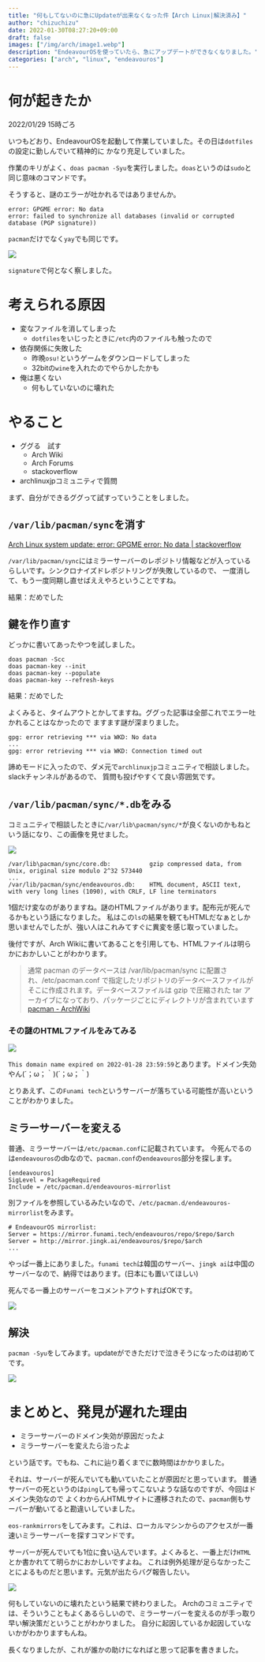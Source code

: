 ```yaml
---
title: "何もしてないのに急にUpdateが出来なくなった件【Arch Linux|解決済み】"
author: "chizuchizu"
date: 2022-01-30T08:27:20+09:00
draft: false
images: ["/img/arch/image1.webp"]
description: "EndeavourOSを使っていたら、急にアップデートができなくなりました。"
categories: ["arch", "linux", "endeavouros"]
---
```


# 何が起きたか
2022/01/29 15時ごろ

いつもどおり、EndeavourOSを起動して作業していました。その日は`dotfiles`の設定に勤しんでいて精神的に
かなり充足していました。

作業のキリがよく、`doas pacman -Syu`を実行しました。`doas`というのは`sudo`と同じ意味のコマンドです。

そうすると、謎のエラーが吐かれるではありませんか。

```
error: GPGME error: No data
error: failed to synchronize all databases (invalid or corrupted database (PGP signature))
```

`pacman`だけでなく`yay`でも同じです。


![](/img/arch/image1.webp)


`signature`で何となく察しました。

# 考えられる原因

- 変なファイルを消してしまった
    - `dotfiles`をいじったときに`/etc`内のファイルも触ったので
- 依存関係に失敗した
    - 昨晩`osu!`というゲームをダウンロードしてしまった
    - 32bitの`wine`を入れたのでやらかしたかも
- 俺は悪くない
    - 何もしていないのに壊れた


# やること
- ググる　試す
    - Arch Wiki
    - Arch Forums
    - stackoverflow
- archlinuxjpコミュニティで質問

まず、自分ができるググって試すっていうことをしました。

## `/var/lib/pacman/sync`を消す

[Arch Linux system update: error: GPGME error: No data | stackoverflow](https://stackoverflow.com/questions/48117783/arch-linux-system-update-error-gpgme-error-no-data)

`/var/lib/pacman/sync`にはミラーサーバーのレポジトリ情報などが入っているらしいです。シンクロナイズドレポジトリングが失敗しているので、
一度消して、もう一度同期し直せばええやろということですね。

結果：だめでした

## 鍵を作り直す

どっかに書いてあったやつを試しました。

```
doas pacman -Scc
doas pacman-key --init
doas pacman-key --populate 
doas pacman-key --refresh-keys
```
<!---
![](/img/arch/image2.webp)
--->

結果：だめでした

よくみると、タイムアウトとかしてますね。ググった記事は全部これでエラー吐かれることはなかったので
ますます謎が深まりました。
```
gpg: error retrieving *** via WKD: No data
...
gpg: error retrieving *** via WKD: Connection timed out
```

諦めモードに入ったので、ダメ元で`archlinuxjp`コミュニティで相談しました。slackチャンネルがあるので、
質問も投げやすくて良い雰囲気です。

## `/var/lib/pacman/sync/*.db`をみる

コミュニティで相談したときに`/var/lib\pacman/sync/*`が良くないのかもねという話になり、この画像を見せました。

![](/img/arch/image4.webp)

```
/var/lib\pacman/sync/core.db:           gzip compressed data, from Unix, original size modulo 2^32 573440
...
/var/lib/pacman/sync/endeavouros.db:    HTML document, ASCII text, with very long lines (1090), with CRLF, LF line terminators
```


1個だけ変なのがありますね。謎のHTMLファイルがあります。配布元が死んでるかもという話になりました。
私はこの`ls`の結果を観てもHTMLだなぁとしか思いませんでしたが、強い人はこれみてすぐに異変を感じ取っていました。

後付ですが、Arch Wikiに書いてあることを引用しても、HTMLファイルは明らかにおかしいことがわかります。

> 通常 pacman のデータベースは /var/lib/pacman/sync に配置され、/etc/pacman.conf で指定したリポジトリのデータベースファイルがそこに作成されます。データベースファイルは gzip で圧縮された tar アーカイブになっており、パッケージごとにディレクトリが含まれています
[pacman - ArchWiki](https://wiki.archlinux.jp/index.php/Pacman)

### その謎のHTMLファイルをみてみる

![](/img/arch/image8.webp)

`This domain name expired on 2022-01-28 23:59:59`とあります。ドメイン失効やん(´；ω；｀)(´；ω；｀)

とりあえず、この`Funami tech`というサーバーが落ちている可能性が高いということがわかりました。


## ミラーサーバーを変える

普通、ミラーサーバーは`/etc/pacman.conf`に記載されています。
今死んでるのは`endeavouros`のdbなので、`pacman.conf`の`endeavouros`部分を探します。

```
[endeavouros]
SigLevel = PackageRequired
Include = /etc/pacman.d/endeavouros-mirrorlist
```

別ファイルを参照しているみたいなので、`/etc/pacman.d/endeavouros-mirrorlist`をみます。

```
# EndeavourOS mirrorlist:
Server = https://mirror.funami.tech/endeavouros/repo/$repo/$arch
Server = http://mirror.jingk.ai/endeavouros/$repo/$arch
...
```

やっぱ一番上にありました。`funami tech`は韓国のサーバー、`jingk ai`は中国のサーバーなので、納得ではあります。(日本にも置いてほしい)

死んでる一番上のサーバーをコメントアウトすればOKです。

![](/img/arch/image6.webp)

## 解決

`pacman -Syu`をしてみます。updateができただけで泣きそうになったのは初めてです。

![](/img/arch/image7.webp)

# まとめと、発見が遅れた理由

- ミラーサーバーのドメイン失効が原因だったよ
- ミラーサーバーを変えたら治ったよ

という話です。でもね、これに辿り着くまでに数時間はかかりました。

それは、サーバーが死んでいても動いていたことが原因だと思っています。
普通サーバーの死というのは`ping`しても帰ってこないような話なのですが、今回はドメイン失効なので
よくわからんHTMLサイトに遷移されたので、`pacman`側もサーバーが動いてると勘違いしていました。

`eos-rankmirrors`をしてみます。これは、ローカルマシンからのアクセスが一番速いミラーサーバーを探すコマンドです。

サーバーが死んでいても1位に食い込んでいます。よくみると、一番上だけ`HTML`とか書かれてて明らかにおかしいですよね。
これは例外処理が足らなかったことによるものだと思います。元気が出たらバグ報告したい。

![](/img/arch/image9.webp)


何もしていないのに壊れたという結果で終わりました。
Archのコミュニティでは、そういうこともよくあるらしいので、ミラーサーバーを変えるのが手っ取り早い解決策だということがわかりました。
自分に起因しているか起因していないかがわかりますもんね。


長くなりましたが、これが誰かの助けになればと思って記事を書きました。


